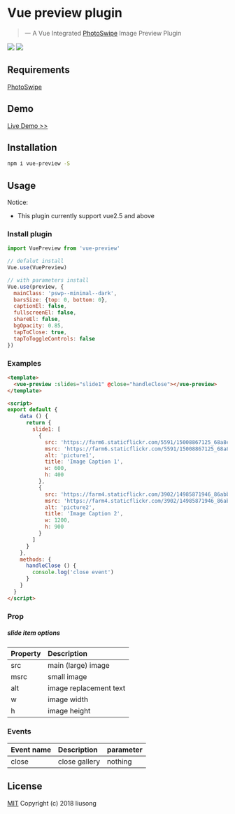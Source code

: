 # Vue preview plugin

> 一 A Vue Integrated [PhotoSwipe](https://github.com/dimsemenov/PhotoSwipe) Image Preview Plugin

![](https://img.shields.io/npm/dm/vue-preview.svg)
![](https://img.shields.io/npm/v/vue-preview.svg)

## Requirements

[PhotoSwipe](https://github.com/dimsemenov/PhotoSwipe)

## Demo

[Live Demo >>](https://ls1231.github.com/vue-preview/)

## Installation

``` bash
npm i vue-preview -S
```

## Usage

Notice:
 - This plugin currently support vue2.5 and above


### Install plugin

``` javascript
import VuePreview from 'vue-preview'

// defalut install
Vue.use(VuePreview)

// with parameters install
Vue.use(preview, {
  mainClass: 'pswp--minimal--dark',
  barsSize: {top: 0, bottom: 0},
  captionEl: false,
  fullscreenEl: false,
  shareEl: false,
  bgOpacity: 0.85,
  tapToClose: true,
  tapToToggleControls: false
})
```

### Examples

```html
<template>
  <vue-preview :slides="slide1" @close="handleClose"></vue-preview>
</template>

<script>
export default {
    data () {
      return {
        slide1: [
          {
            src: 'https://farm6.staticflickr.com/5591/15008867125_68a8ed88cc_b.jpg',
            msrc: 'https://farm6.staticflickr.com/5591/15008867125_68a8ed88cc_m.jpg',
            alt: 'picture1',
            title: 'Image Caption 1',
            w: 600,
            h: 400
          },
          {
            src: 'https://farm4.staticflickr.com/3902/14985871946_86abb8c56f_b.jpg',
            msrc: 'https://farm4.staticflickr.com/3902/14985871946_86abb8c56f_m.jpg',
            alt: 'picture2',
            title: 'Image Caption 2',
            w: 1200,
            h: 900
          }
        ]
      }
    },
    methods: {
      handleClose () {
        console.log('close event')
      }
    }
  }
</script>
```

### Prop

##### slide item options

|  Property | Description
| :---  | :---
| src   | main (large) image
| msrc  | small image
| alt   | image replacement text
| w     | image width
| h     | image height

### Events

|  Event name | Description | parameter
| :---  | :--- | :---
| close   | close gallery | nothing

## License

[MIT](https://github.com/LS1231/vue-security-code/blob/master/LICENSE) Copyright (c) 2018 liusong
